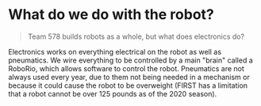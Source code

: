 # What do we do with the robot?

> Team 578 builds robots as a whole, but what does electronics do?

Electronics works on everything electrical on the robot as well as pneumatics. We wire everything to be controlled by a main "brain" called a RoboRio, which allows software to control the robot. Pneumatics are not always used every year, due to them not being needed in a mechanism or because it could cause the robot to be overweight (FIRST has a limitation that a robot cannot be over 125 pounds as of the 2020 season).